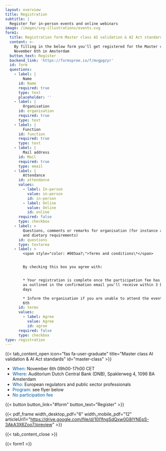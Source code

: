 ```yaml
---
layout: overview
title: Registration
subtitle: |
  Register for in-person events and online webinars
image: /images/svg-illustrations/events.svg
form1:
  title: Registration form Master class AI validation & AI Act standards
  content: >-
    By filling in the below form you'll get registered for the Master class on
    November 6th in Amsterdam
  button_text: Register
  backend_link: 'https://formspree.io/f/mvgpgzyr'
  id: form
  questions:
    - label: |
        Name
      id: Name
      required: true
      type: text
      placeholder: ''
    - label: |
        Organisation
      id: organisation
      required: true
      type: text
    - label: |
        Function
      id: function
      required: true
      type: text
    - label: |
        Mail address
      id: Mail
      required: true
      type: email
    - label: |
        Attendance
      id: attendance
      values:
        - label: In-person
          value: in-person
          id: in-person
        - label: Online
          value: Online
          id: online
      required: false
      type: checkbox
    - label: >
        Questions, comments or remarks for organisation (for instance allergens
        and dietary requirements)
      id: questions
      type: textarea
    - label: >
        <span style="color: #005aa7;">Terms and conditions\*</span>


        By checking this box you agree with:


        * Your registration is complete once the participation fee has been paid
        as outlined in the confirmation email you'll receive within 3 business
        days

        * Inform the organisation if you are unable to attend the event November
        6th
      id: terms
      values:
        - label: Agree
          value: Agree
          id: agree
      required: false
      type: checkbox
type: registration
---
```


{{< tab_content_open icon="fas fa-user-graduate" title="Master class AI validation & AI Act standards" id="master-class" >}}

* <span style="color: #005aa7;">When:</span> November 6th 09h00-17h00 CET
* <span style="color: #005aa7;">Where:</span> Auditorium Dutch Central Bank (DNB), Spaklerweg 4, 1096 BA Amsterdam
* <span style="color: #005aa7;">Who:</span> European regulators and public sector professionals
* <span style="color: #005aa7;">Program:</span> see flyer below
* <span style="color: #005aa7;">No participation fee</span>

{{< button button_link="#form" button_text="Register" >}}

{{< pdf_frame width_desktop_pdf="6" width_mobile_pdf="12" articleUrl1="https://drive.google.com/file/d/10I1fngSdQxw0G8lYNEpS-3AkA3X6Zoo7/preview" >}}

{{< tab_content_close >}}

{{< form1 >}}
